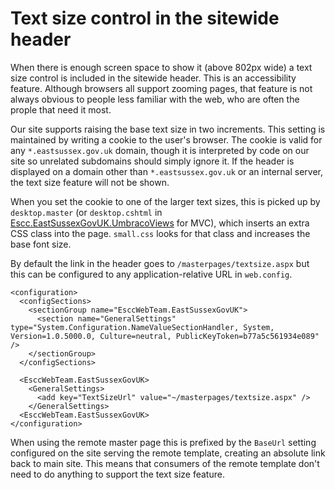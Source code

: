 # Text size control in the sitewide header

When there is enough screen space to show it (above 802px wide) a text size control is included in the sitewide header. This is an accessibility feature. Although browsers all support zooming pages, that feature is not always obvious to people less familiar with the web, who are often the prople that need it most.

Our site supports raising the base text size in two increments. This setting is maintained by writing a cookie to the user's browser. The cookie is valid for any `*.eastsussex.gov.uk` domain, though it is interpreted by code on our site so unrelated subdomains should simply ignore it. If the header is displayed on a domain other than `*.eastsussex.gov.uk` or an internal server, the text size feature will not be shown.

When you set the cookie to one of the larger text sizes, this is picked up by `desktop.master` (or `desktop.cshtml` in [Escc.EastSussexGovUK.UmbracoViews](https://github.com/east-sussex-county-council/Escc.EastSussexGovUK.UmbracoViews) for MVC), which inserts an extra CSS class into the page. `small.css` looks for that class and increases the base font size.

By default the link in the header goes to `/masterpages/textsize.aspx` but this can be configured to any application-relative URL in `web.config`. 

	<configuration>
	  <configSections>
	    <sectionGroup name="EsccWebTeam.EastSussexGovUK">
	      <section name="GeneralSettings" type="System.Configuration.NameValueSectionHandler, System, Version=1.0.5000.0, Culture=neutral, PublicKeyToken=b77a5c561934e089" />
        </sectionGroup>
	  </configSections>

      <EsccWebTeam.EastSussexGovUK>
        <GeneralSettings>
          <add key="TextSizeUrl" value="~/masterpages/textsize.aspx" />
        </GeneralSettings>
      <EsccWebTeam.EastSussexGovUK>
	</configuration>

When using the remote master page this is prefixed by the `BaseUrl` setting configured on the site serving the remote template, creating an absolute link back to main site. This means that consumers of the remote template don't need to do anything to support the text size feature. 
